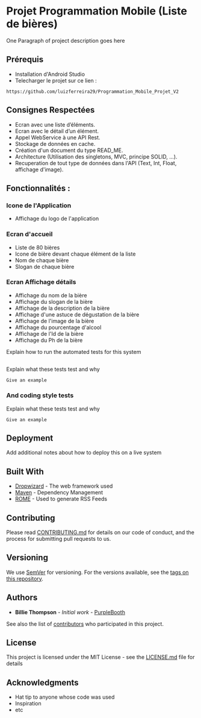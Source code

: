 # Projet Programmation Mobile (Liste de bières)

One Paragraph of project description goes here

## Prérequis

* Installation d'Android Studio
* Telecharger le projet sur ce lien :

```
https://github.com/luizferreira29/Programmation_Mobile_Projet_V2
```

## Consignes Respectées

* Ecran avec une liste d’éléments.
* Ecran avec le détail d’un élément.
* Appel WebService à une API Rest.
* Stockage de données en cache.
* Création d'un document du type READ_ME.
* Architecture (Utilisation des singletons, MVC, principe SOLID, ...).
* Recuperation de tout type de données dans l'API (Text, Int, Float, affichage d'image).

## Fonctionnalités :

### Icone de l'Application

* Affichage du logo de l'application

### Ecran d'accueil

* Liste de 80 bières
* Icone de bière devant chaque élément de la liste
* Nom de chaque bière
* Slogan de chaque bière

### Ecran Affichage détails

* Affichage du nom de la bière
* Affichage du slogan de la bière
* Affichage de la description de la bière
* Affichage d'une astuce de dégustation de la bière
* Affichage de l'image de la bière
* Affichage du pourcentage d'alcool
* Affichage de l'Id de la bière
* Affichage du Ph de la bière


Explain how to run the automated tests for this system

##

Explain what these tests test and why

```
Give an example
```

### And coding style tests

Explain what these tests test and why

```
Give an example
```

## Deployment

Add additional notes about how to deploy this on a live system

## Built With

* [Dropwizard](http://www.dropwizard.io/1.0.2/docs/) - The web framework used
* [Maven](https://maven.apache.org/) - Dependency Management
* [ROME](https://rometools.github.io/rome/) - Used to generate RSS Feeds

## Contributing

Please read [CONTRIBUTING.md](https://gist.github.com/PurpleBooth/b24679402957c63ec426) for details on our code of conduct, and the process for submitting pull requests to us.

## Versioning

We use [SemVer](http://semver.org/) for versioning. For the versions available, see the [tags on this repository](https://github.com/your/project/tags). 

## Authors

* **Billie Thompson** - *Initial work* - [PurpleBooth](https://github.com/PurpleBooth)

See also the list of [contributors](https://github.com/your/project/contributors) who participated in this project.

## License

This project is licensed under the MIT License - see the [LICENSE.md](LICENSE.md) file for details

## Acknowledgments

* Hat tip to anyone whose code was used
* Inspiration
* etc

